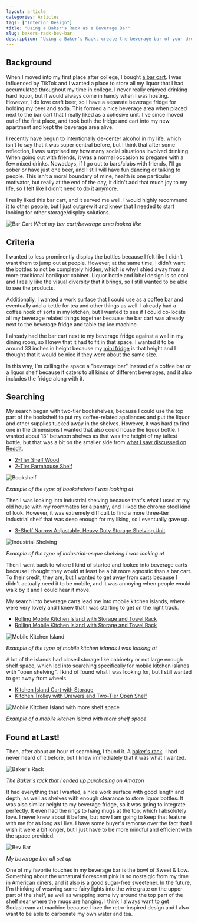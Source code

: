 ```yaml
---
layout: article
categories: Articles
tags: ["Interior Design"]
title: "Using a Baker's Rack as a Beverage Bar"
slug: bakers-rack-bev-bar
description: "Using a Baker's Rack, create the beverage bar of your dreams: serve up coffee or cocktails from a stylish work surface/storage solution."
---
```


## Background
When I moved into my first place after college, I bought [a bar cart](https://www.amazon.com/gp/product/B07XYNJCPV). I was influenced by TikTok and I wanted a place to store all my liquor that I had accumulated throughout my time in college. I never really enjoyed drinking hard liquor, but it would always come in handy when I was hosting. However, I do love craft beer, so I have a separate beverage fridge for holding my beer and soda. This formed a nice beverage area when placed next to the bar cart that I really liked as a cohesive unit. I've since moved out of the first place, and took both the fridge and cart into my new apartment and kept the beverage area alive.

I recently have begun to intentionally de-center alcohol in my life, which isn't to say that it was super central before, but I think that after some reflection, I was surprised my how many social situations involved drinking. When going out with friends, it was a normal occasion to pregame with a few mixed drinks. Nowadays, if I go out to bars/clubs with friends, I'll go sober or have just one beer, and I still will have fun dancing or talking to people. This isn't a moral boundary of mine, health is one particular motivator, but really at the end of the day, it didn't add that much joy to my life, so I felt like I didn't need to do it anymore.

I really liked this bar cart, and it served me well. I would highly recommend it to other people, but I just outgrew it and knew that I needed to start looking for other storage/display solutions.

![Bar Cart](https://res.cloudinary.com/dvqeiswvr/image/upload/v1692398486/bar-cart.jpg)
_What my bar cart/beverage area looked like_

## Criteria
I wanted to less prominently display the bottles because I felt like I didn't want them to jump out at people. However, at the same time, I didn't want the bottles to not be completely hidden, which is why I shied away from a more traditional bar/liquor cabinet. Liquor bottle and label design is so cool and I really like the visual diversity that it brings, so I still wanted to be able to see the products.

Additionally, I wanted a work surface that I could use as a coffee bar and eventually add a kettle for tea and other things as well. I already had a coffee nook of sorts  in my kitchen, but I wanted to see if I could co-locate all my beverage related things together because the bar cart was already next to the beverage fridge and table top ice machine.

I already had the bar cart next to my beverage fridge against a wall in my dining room, so I knew that it had to fit in that space. I wanted it to be around 33 inches in height because my [mini fridge](https://www.amazon.com/gp/product/B08LY66PG4) is that height and I thought that it would be nice if they were about the same size.

In this way, I'm calling the space a "beverage bar" instead of a coffee bar or a liquor shelf because it caters to all kinds of different beverages, and it also includes the fridge along with it.

## Searching
My search began with two-tier bookshelves, because I could use the top part of the bookshelf to put my coffee-related appliances and put the liquor and other supplies tucked away in the shelves. However, it was hard to find one in the dimensions I wanted that also could house the liquor bottle. I wanted about 13” between shelves as that was the height of my tallest bottle, but that was a bit on the smaller side from [what I saw discussed on Reddit](https://www.reddit.com/r/cocktails/comments/vgum5n/bottle_height_for_liquor_cabinet).
* [2-Tier Shelf Wood](https://www.amazon.com/KB-Designs-Bookcase-Storage-Organizer/dp/B09LDFJ7YV)
* [2-Tier Farmhouse Shelf](https://www.amazon.com/LINSY-HOME-Bookcase-Farmhouse-Bookshelf/dp/B0BTBNC41L)

![Bookshelf](https://m.media-amazon.com/images/I/81Goyb1ADTL.__AC_SX300_SY300_QL70_FMwebp_.jpg)

_Example of the type of bookshelves I was looking at_

Then I was looking into industrial shelving because that's what I used at my old house with my roommates for a pantry, and I liked the chrome steel kind of look. However, it was extremely difficult to find a more three-tier industrial shelf that was deep enough for my liking, so I eventually gave up.
* [3-Shelf Narrow Adjustable, Heavy Duty Storage Shelving Unit](https://www.amazon.com/Amazon-Basics-Adjustable-Shelving-Organizer/dp/B01LZAV8KH)

![Industrial Shelving](https://m.media-amazon.com/images/I/71oMS5c+tlL._AC_SY300_SX300_.jpg)

_Example of the type of industrial-esque shelving I was looking at_

Then I went back to where I kind of started and looked into beverage carts because I thought they would at least be a bit more agnostic than a bar cart. To their credit, they are, but I wanted to get away from carts because I didn't actually need it to be mobile, and it was annoying when people would walk by it and I could hear it move. 

My search into beverage carts lead me into mobile kitchen islands, where were very lovely and I knew that I was starting to get on the right track.
* [Rolling Mobile Kitchen Island with Storage and Towel Rack](https://www.amazon.com/Glitzhome-Kitchen-Rolling-Storage-Multipurpose/dp/B09Y123RHT)
* [Rolling Mobile Kitchen Island with Storage and Towel Rack](https://www.amazon.com/dp/B0BG2M99X5)

![Mobile Kitchen Island](https://m.media-amazon.com/images/I/81YK9GIYuDL._AC_SX679_.jpg)

_Example of the type of mobile kitchen islands I was looking at_

A lot of the islands had closed storage like cabinetry or not large enough shelf space, which led into searching specifically for mobile kitchen islands with "open shelving". I kind of found what I was looking for, but I still wanted to get away from wheels.
* [Kitchen Island Cart with Storage](https://www.amazon.com/gp/product/B07MBMJS1B)
* [Kitchen Trolley with Drawers and Two-Tier Open Shelf](https://www.amazon.com/ChooChoo-Rolling-Kitchen-Portable-Two-Tier/dp/B07T3644YM)

![Mobile Kitchen Island with more shelf space](https://m.media-amazon.com/images/I/71GZV+GAyDL._AC_SX679_.jpg)

_Example of a mobile kitchen island with more shelf space_

## Found at Last!

Then, after about an hour of searching, I found it. A [baker's rack](https://www.wayfair.com/sca/ideas-and-advice/guides/what-is-a-bakers-rack-do-you-need-one-T21409). I had never heard of it before, but I knew immediately that it was what I wanted. 

![Baker's Rack](https://m.media-amazon.com/images/I/71jGjRfQMDL.__AC_SX300_SY300_QL70_FMwebp_.jpg)

_The [Baker's rack that I ended up purchasing](https://www.amazon.com/dp/B07VLY8SR5) on Amazon_

It had everything that I wanted, a nice work surface with good length and depth, as well as shelves with enough clearance to store liquor bottles. It was also similar height to my beverage fridge, so it was going to integrate perfectly. It even had the rings to hang mugs at the top, which I absolutely love. I never knew about it before, but now I am going to keep that feature with me for as long as I live. I have some buyer's remorse over the fact that I wish it were a bit longer, but I just have to be more mindful and efficient with the space provided.

![Bev Bar](https://res.cloudinary.com/dvqeiswvr/image/upload/v1692447934/bev-bar.jpg)

_My beverage bar all set up_

One of my favorite touches in my beverage bar is the bowl of Sweet & Low. Something about the unnatural florescent pink is so nostalgic from my time in American diners, and it also is a good sugar-free sweetener. In the future, I'm thinking of weaving some fairy lights into the wire grate on the upper part of the shelf, as well as wrapping some ivy around the top part of the shelf near where the mugs are hanging. I think I always want to get Sodastream art machine because I love the retro-inspired design and I also want to be able to carbonate my own water and tea.